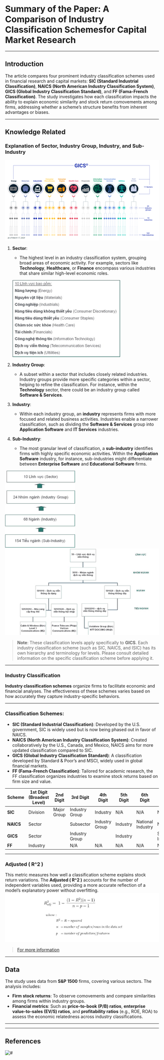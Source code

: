 # **Summary of the Paper: A Comparison of Industry Classification Schemesfor Capital Market Research**

---

## Introduction
The article compares four prominent industry classification schemes used in financial research and capital markets: **SIC (Standard Industrial Classification)**, **NAICS (North American Industry Classification System)**, **GICS (Global Industry Classification Standard)**, and **FF (Fama-French Classification)**. The study investigates how each classification impacts the ability to explain economic similarity and stock return comovements among firms, addressing whether a scheme’s structure benefits from inherent advantages or biases.

---

## Knowledge Related

### Explanation of Sector, Industry Group, Industry, and Sub-Industry

![](./images/Screenshot%202024-11-14%20160138.png)

1. **Sector**: 
   - The highest level in an industry classification system, grouping broad areas of economic activity. For example, sectors like **Technology**, **Healthcare**, or **Finance** encompass various industries that share similar high-level economic roles.

   ![#](./images/90451.jpg)

2. **Industry Group**:
   - A subset within a sector that includes closely related industries. Industry groups provide more specific categories within a sector, helping to refine the classification. For instance, within the **Technology** sector, there could be an industry group called **Software & Services**.

3. **Industry**:
   - Within each industry group, an **industry** represents firms with more focused and related business activities. Industries enable a narrower classification, such as dividing the **Software & Services** group into **Application Software** and **IT Services** industries.

4. **Sub-Industry**:
   - The most granular level of classification, a **sub-industry** identifies firms with highly specific economic activities. Within the **Application Software** industry, for instance, sub-industries might differentiate between **Enterprise Software** and **Educational Software** firms.


![#](./images/90452.jpg) ![#](./images/90453.jpg)


>**Note**: These classification levels apply specifically to **GICS**. Each industry classification scheme (such as SIC, NAICS, and ISIC) has its own hierarchy and terminology for levels. Please consult detailed information on the specific classification scheme before applying it.

---

### **Industry Classification** 
**Industry classification schemes** organize firms to facilitate economic and financial analyses. The effectiveness of these schemes varies based on how accurately they capture industry-specific behaviors.

---
### **Classification Schemes**:
   - **SIC (Standard Industrial Classification)**: Developed by the U.S. government, SIC is widely used but is now being phased out in favor of NAICS.
   - **NAICS (North American Industry Classification System)**: Created collaboratively by the U.S., Canada, and Mexico, NAICS aims for more updated classification compared to SIC.
   - **GICS (Global Industry Classification Standard)**: A classification developed by Standard & Poor’s and MSCI, widely used in global financial markets.
   - **FF (Fama-French Classification)**: Tailored for academic research, the FF classification organizes industries to examine stock returns based on firm size and value.   


| Scheme           | 1st Digit (Broadest Level) | 2nd Digit           | 3rd Digit         | 4th Digit        | 5th Digit        | 6th Digit        | 7th Digit        | 8th Digit (Narrowest Level) |
|------------------|----------------------------|---------------------|-------------------|------------------|------------------|------------------|------------------|-----------------------------|
| **SIC**          | Division                   | Major Group         | Industry Group    | Industry         | N/A              | N/A              | N/A              | N/A                         |
| **NAICS**        | Sector                     |                     | Subsector         | Industry Group   | Industry         | National Industry| N/A              | N/A                         |
| **GICS**         | Sector                     |                     | Industry Group    |                  | Industry         |                  | Sub-Industry     |                             |
| **FF**           | Industry                   |                     | N/A               | N/A              | N/A              | N/A              | N/A              | N/A                         |

---
### **Adjusted \( R^2 \)**
This metric measures how well a classification scheme explains stock return variations. The **Adjusted \( R^2 \)** accounts for the number of independent variables used, providing a more accurate reflection of a model’s explanatory power without overfitting.
![](./images/10_adjusted-r-squared.jpeg)

>[For more information](https://builtin.com/data-science/adjusted-r-squared)
---

## Data
The study uses data from **S&P 1500** firms, covering various sectors. The analysis includes:
   - **Firm stock returns**: To observe comovements and compare similarities among firms within industry groups.
   - **Financial metrics**: Such as **price-to-book (P/B) ratios**, **enterprise value-to-sales (EV/S) ratios**, and **profitability ratios** (e.g., ROE, ROA) to assess the economic relatedness across industry classifications.


---



---

## References
![#](https://www.ssc.gov.vn/webcenter/portal/ubck/pages_r/l/chitit?dDocName=APPSSCGOVVN162099773)